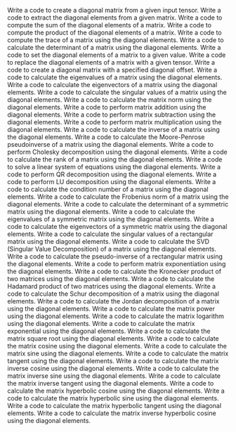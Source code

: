 Write a code to create a diagonal matrix from a given input tensor.
Write a code to extract the diagonal elements from a given matrix.
Write a code to compute the sum of the diagonal elements of a matrix.
Write a code to compute the product of the diagonal elements of a matrix.
Write a code to compute the trace of a matrix using the diagonal elements.
Write a code to calculate the determinant of a matrix using the diagonal elements.
Write a code to set the diagonal elements of a matrix to a given value.
Write a code to replace the diagonal elements of a matrix with a given tensor.
Write a code to create a diagonal matrix with a specified diagonal offset.
Write a code to calculate the eigenvalues of a matrix using the diagonal elements.
Write a code to calculate the eigenvectors of a matrix using the diagonal elements.
Write a code to calculate the singular values of a matrix using the diagonal elements.
Write a code to calculate the matrix norm using the diagonal elements.
Write a code to perform matrix addition using the diagonal elements.
Write a code to perform matrix subtraction using the diagonal elements.
Write a code to perform matrix multiplication using the diagonal elements.
Write a code to calculate the inverse of a matrix using the diagonal elements.
Write a code to calculate the Moore-Penrose pseudoinverse of a matrix using the diagonal elements.
Write a code to perform Cholesky decomposition using the diagonal elements.
Write a code to calculate the rank of a matrix using the diagonal elements.
Write a code to solve a linear system of equations using the diagonal elements.
Write a code to perform QR decomposition using the diagonal elements.
Write a code to perform LU decomposition using the diagonal elements.
Write a code to calculate the condition number of a matrix using the diagonal elements.
Write a code to calculate the Frobenius norm of a matrix using the diagonal elements.
Write a code to calculate the determinant of a symmetric matrix using the diagonal elements.
Write a code to calculate the eigenvalues of a symmetric matrix using the diagonal elements.
Write a code to calculate the eigenvectors of a symmetric matrix using the diagonal elements.
Write a code to calculate the singular values of a rectangular matrix using the diagonal elements.
Write a code to calculate the SVD (Singular Value Decomposition) of a matrix using the diagonal elements.
Write a code to calculate the pseudo-inverse of a rectangular matrix using the diagonal elements.
Write a code to perform matrix exponentiation using the diagonal elements.
Write a code to calculate the Kronecker product of two matrices using the diagonal elements.
Write a code to calculate the Hadamard product of two matrices using the diagonal elements.
Write a code to calculate the Schur decomposition of a matrix using the diagonal elements.
Write a code to calculate the Jordan decomposition of a matrix using the diagonal elements.
Write a code to calculate the matrix power using the diagonal elements.
Write a code to calculate the matrix logarithm using the diagonal elements.
Write a code to calculate the matrix exponential using the diagonal elements.
Write a code to calculate the matrix square root using the diagonal elements.
Write a code to calculate the matrix cosine using the diagonal elements.
Write a code to calculate the matrix sine using the diagonal elements.
Write a code to calculate the matrix tangent using the diagonal elements.
Write a code to calculate the matrix inverse cosine using the diagonal elements.
Write a code to calculate the matrix inverse sine using the diagonal elements.
Write a code to calculate the matrix inverse tangent using the diagonal elements.
Write a code to calculate the matrix hyperbolic cosine using the diagonal elements.
Write a code to calculate the matrix hyperbolic sine using the diagonal elements.
Write a code to calculate the matrix hyperbolic tangent using the diagonal elements.
Write a code to calculate the matrix inverse hyperbolic cosine using the diagonal elements.